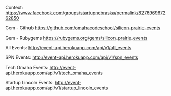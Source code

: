 Context: https://www.facebook.com/groups/startupnebraska/permalink/827696967262850

Gem - Github https://github.com/omahacodeschool/silicon-prairie-events

Gem - Rubygems https://rubygems.org/gems/silicon_prairie_events

All Events: http://event-api.herokuapp.com/api/v1/all_events

SPN Events: http://event-api.herokuapp.com/api/v1/spn_events

Tech Omaha Events: http://event-api.herokuapp.com/api/v1/tech_omaha_events

Startup Lincoln Events: http://event-api.herokuapp.com/api/v1/startup_lincoln_events
